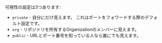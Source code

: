可視性の設定は3つあります:

* `private` - 自分にだけ見えます。 これはポートをフォワードする際のデフォルト設定です。
* `org` - リポジトリを所有するOrganizationのメンバーに見えます。
* `public` - URLとポート番号を知っている人なら誰にでも見えます。
